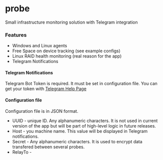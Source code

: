# probe
 Small infrastructure monitoring solution with Telegram integration
 
### Features

- Windows and Linux agents
- Free Space on device tracking (see example configs)
- Linux RAID health monitoring (real reason for the app)
- Telegram Notifications

#### Telegram Notifications

Telegram Bot Token is required. It must be set in configuration file. You can get your token with [Telegram Help Page](https://core.telegram.org/bots/tutorial "Telegram Help Page")

#### Configuration file

Configuration file is in JSON format.
- UUID - unique ID. Any alphanumeric characters. It is not used in current version of the app but will be part of high-level logic in future releases.
- Host - you machine name. This value will be displayed in Telegram notifications.
- Secret - Any alphanumeric characters. It is used to encrypt data transfered between several probes.
- RelayTo - 
